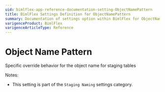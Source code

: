 ```yaml
---
uid: bimlflex-app-reference-documentation-setting-ObjectNamePattern
title: BimlFlex Settings Definition for ObjectNamePattern
summary: Documentation of settings option within BimlFlex for ObjectNamePattern
varigenceProduct: BimlFlex
varigenceArticleType: Reference
---
```


# Object Name Pattern

Specific override behavior for the object name for staging tables

Notes:
* This setting is part of the `Staging Naming` settings category.
